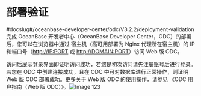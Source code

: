 部署验证 
=========================
#docslug#/oceanbase-developer-center/odc/V3.2.2/deployment-validation
完成 OceanBase 开发者中心（OceanBase Developer Center，ODC）的部署后，您可以在浏览器中通过 宿主机（高可用部署为 Nginx 代理所在宿主机）的 IP 和端口号（<http://IP:PORT> 或 <http://DOMAIN:PORT>）访问 Web 版 ODC。

访问后展示登录界面即证明访问成功，若您是初次访问请先注册账号后进行登录。若您在 ODC 中创建连接成功，且在 ODC 中可对数据库进行正常操作，则证明 Web 版 ODC 部署成功。更多关于 Web 版 ODC 的使用操作，请参见 《ODC 用户指南（Web 版 ODC）》。![Image 123](https://help-static-aliyun-doc.aliyuncs.com/assets/img/zh-CN/2480107161/p243852.png)
